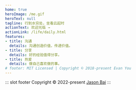 ```yaml
---
home: true
heroImage: /me.gif
heroText: null
tagline: 行到水穷处，坐看云起时
actionText: 欢迎光临 →
actionLink: /life/daily.html
features:
- title: 沟通
  details: 沟通创造价值，传递价值。
- title: 分享
  details: 好的经验值得分享。
- title: 热爱
  details: 做自己喜欢做的事。
# footer: MIT Licensed | Copyright © 2018-present Evan You
---
```


::: slot footer
Copyright © 2022-present [Jason Bai](https://lubanseven.gitee.io)
:::